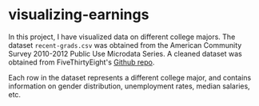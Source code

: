 # visualizing-earnings
In this project, I have visualized data on different college majors. The dataset `recent-grads.csv` was obtained from the American Community Survey 2010-2012 Public Use Microdata Series. A cleaned dataset was obtained from FiveThirtyEight's [Github repo](https://github.com/fivethirtyeight/data/tree/master/college-majors).

Each row in the dataset represents a different college major, and contains information on gender distribution, unemployment rates, median salaries, etc. 
